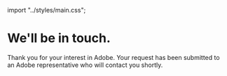 import "../styles/main.css";

<Hero slots="heading" variant="fullwidth" theme="dark" customLayout className="contactUsHerobgImage" />

# We'll be in touch.

<TitleBlock slots="text" theme="lightest" className="thankYouContent" />

Thank you for your interest in Adobe. Your request has been submitted to an Adobe representative who will contact you shortly.
